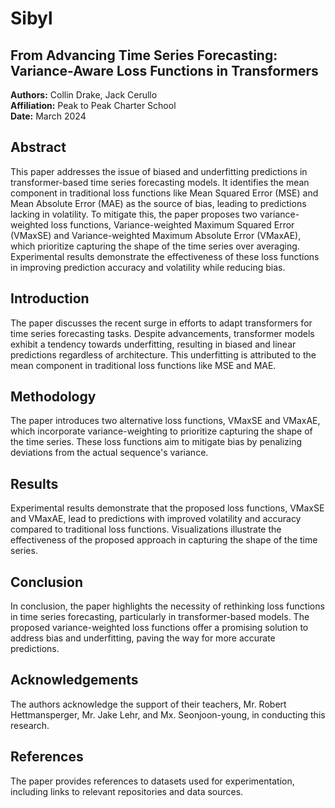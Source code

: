 # Sibyl

## From Advancing Time Series Forecasting: Variance-Aware Loss Functions in Transformers

**Authors:** Collin Drake, Jack Cerullo  
**Affiliation:** Peak to Peak Charter School  
**Date:** March 2024

## Abstract

This paper addresses the issue of biased and underfitting predictions in transformer-based time series forecasting models. It identifies the mean component in traditional loss functions like Mean Squared Error (MSE) and Mean Absolute Error (MAE) as the source of bias, leading to predictions lacking in volatility. To mitigate this, the paper proposes two variance-weighted loss functions, Variance-weighted Maximum Squared Error (VMaxSE) and Variance-weighted Maximum Absolute Error (VMaxAE), which prioritize capturing the shape of the time series over averaging. Experimental results demonstrate the effectiveness of these loss functions in improving prediction accuracy and volatility while reducing bias.

## Introduction

The paper discusses the recent surge in efforts to adapt transformers for time series forecasting tasks. Despite advancements, transformer models exhibit a tendency towards underfitting, resulting in biased and linear predictions regardless of architecture. This underfitting is attributed to the mean component in traditional loss functions like MSE and MAE.

## Methodology

The paper introduces two alternative loss functions, VMaxSE and VMaxAE, which incorporate variance-weighting to prioritize capturing the shape of the time series. These loss functions aim to mitigate bias by penalizing deviations from the actual sequence's variance.

## Results

Experimental results demonstrate that the proposed loss functions, VMaxSE and VMaxAE, lead to predictions with improved volatility and accuracy compared to traditional loss functions. Visualizations illustrate the effectiveness of the proposed approach in capturing the shape of the time series.

## Conclusion

In conclusion, the paper highlights the necessity of rethinking loss functions in time series forecasting, particularly in transformer-based models. The proposed variance-weighted loss functions offer a promising solution to address bias and underfitting, paving the way for more accurate predictions.

## Acknowledgements

The authors acknowledge the support of their teachers, Mr. Robert Hettmansperger, Mr. Jake Lehr, and Mx. Seonjoon-young, in conducting this research.

## References

The paper provides references to datasets used for experimentation, including links to relevant repositories and data sources.

